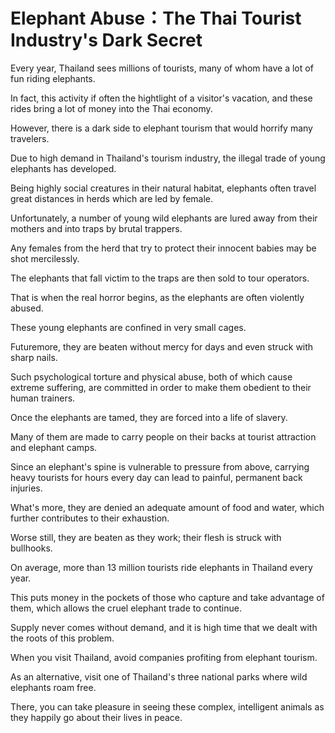 # Elephant Abuse：The Thai Tourist Industry's Dark Secret

Every year, Thailand sees millions of tourists, many of whom have a lot of fun riding elephants.
<!-- 每年泰國接待數百萬遊客，其中許多人都以騎大象為樂 -->

In fact, this activity if often the hightlight of a visitor's vacation, and these rides bring a lot of money into the Thai economy.
<!-- 事實上，這項活動常常是遊客假期的亮點，這些騎乘活動為泰國經濟帶來大量收入 -->

However, there is a dark side to elephant tourism that would horrify many travelers.
<!-- 然而，大象旅遊業有著令許多遊客感到恐懼的黑暗面 -->

Due to high demand in Thailand's tourism industry, the illegal trade of young elephants has developed.
<!-- 由於泰國旅遊業的高需求，非法販賣幼象的行為也隨之發展 -->

Being highly social creatures in their natural habitat, elephants often travel great distances in herds which are led by female.
<!-- 在自然棲息地中，大象是高度群居的動物，常常由雌象帶領整個象群長途遷徙 -->

Unfortunately, a number of young wild elephants are lured away from their mothers and into traps by brutal trappers.
<!-- 不幸的是，許多野生幼象被殘暴的捕獵者誘騙離開母親，落入陷阱 -->

Any females from the herd that try to protect their innocent babies may be shot mercilessly.
<!-- 任何試圖保護無辜幼象的母象都可能被無情射殺 -->

The elephants that fall victim to the traps are then sold to tour operators.
<!-- 落入陷阱的大象隨後被賣給旅遊經營者 -->

That is when the real horror begins, as the elephants are often violently abused.
<!-- 這時真正的恐怖才開始，因為大象經常遭受暴力虐待 -->

These young elephants are confined in very small cages.
<!-- 這些幼象被關在非常小的籠子裡 -->

Futuremore, they are beaten without mercy for days and even struck with sharp nails.
<!-- 此外，他們被無情毆打數天，甚至被尖銳的釘子刺傷 -->

Such psychological torture and physical abuse, both of which cause extreme suffering, are committed in order to make them obedient to their human trainers.
<!-- 這些造成極度痛苦的心理折磨和身體虐待，都是為了讓他們服從人類訓練師 -->

Once the elephants are tamed, they are forced into a life of slavery.
<!-- 一旦大象被馴服，他們就被迫過著奴隸般的生活 -->

Many of them are made to carry people on their backs at tourist attraction and elephant camps.
<!-- 許多大象被迫在旅遊景點和大象營地背負遊客 -->

Since an elephant's spine is vulnerable to pressure from above, carrying heavy tourists for hours every day can lead to painful, permanent back injuries.
<!-- 由於大象的脊椎對上方的壓力很敏感，每天長時間背負重重的遊客會導致痛苦的永久性背部傷害 -->

What's more, they are denied an adequate amount of food and water, which further contributes to their exhaustion.
<!-- 更糟的是，他們被剝奪足夠的食物和水，這進一步加劇了他們的疲憊 -->

Worse still, they are beaten as they work; their flesh is struck with bullhooks.
<!-- 更糟糕的是，他們在工作時還要挨打，他們的肉體被象鉤擊打 -->

On average, more than 13 million tourists ride elephants in Thailand every year.
<!-- 平均每年有超過1300萬遊客在泰國騎大象 -->

This puts money in the pockets of those who capture and take advantage of them, which allows the cruel elephant trade to continue.
<!-- 這為那些捕捉和利用大象的人帶來收入，使得殘酷的大象貿易得以持續 -->

Supply never comes without demand, and it is high time that we dealt with the roots of this problem.
<!-- 有需求才有供應，現在是時候處理這個問題的根源了 -->

When you visit Thailand, avoid companies profiting from elephant tourism.
<!-- 當你訪問泰國時，請避開從大象旅遊中獲利的公司 -->

As an alternative, visit one of Thailand's three national parks where wild elephants roam free.
<!-- 作為替代方案，可以參觀泰國三個讓野生大象自由漫步的國家公園之一 -->

There, you can take pleasure in seeing these complex, intelligent animals as they happily go about their lives in peace.
<!-- 在那裡，你可以愉快地觀賞這些複雜、聰明的動物和平快樂地生活 -->